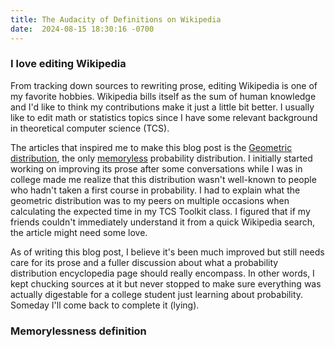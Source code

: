 ```yaml
---
title: The Audacity of Definitions on Wikipedia
date:  2024-08-15 18:30:16 -0700
---
```


### I love editing Wikipedia

From tracking down sources to rewriting prose, editing Wikipedia is one of my favorite hobbies. Wikipedia bills itself as the sum of human knowledge and I'd like to think my contributions make it just a little bit better. I usually like to edit math or statistics topics since I have some relevant background in theoretical computer science (TCS).

The articles that inspired me to make this blog post is the [Geometric distribution](https://en.wikipedia.org/wiki/Geometric_distribution), the only [memoryless](https://en.wikipedia.org/wiki/Memorylessness) probability distribution. I initially started working on improving its prose after some conversations while I was in college made me realize that this distribution wasn't well-known to people who hadn't taken a first course in probability. I had to explain what the geometric distribution was to my peers on multiple occasions when calculating the expected time in my TCS Toolkit class. I figured that if my friends couldn't immediately understand it from a quick Wikipedia search, the article might need some love.

As of writing this blog post, I believe it's been much improved but still needs care for its prose and a fuller discussion about what a probability distribution encyclopedia page should really encompass. In other words, I kept chucking sources at it but never stopped to make sure everything was actually digestable for a college student just learning about probability. Someday I'll come back to complete it (lying).

### Memorylessness definition




